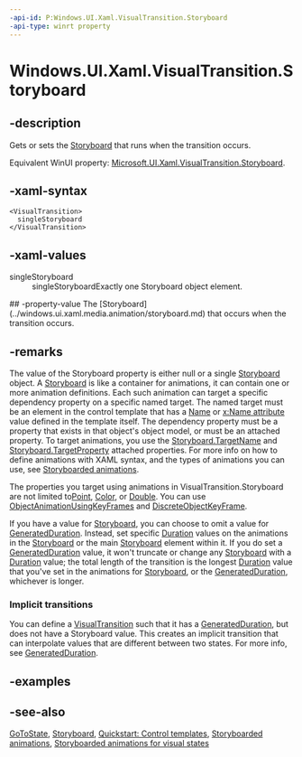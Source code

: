 ```yaml
---
-api-id: P:Windows.UI.Xaml.VisualTransition.Storyboard
-api-type: winrt property
---
```


<!-- Property syntax
public Windows.UI.Xaml.Media.Animation.Storyboard Storyboard { get;  set; }
-->

# Windows.UI.Xaml.VisualTransition.Storyboard

## -description
Gets or sets the [Storyboard](../windows.ui.xaml.media.animation/storyboard.md) that runs when the transition occurs.

Equivalent WinUI property: [Microsoft.UI.Xaml.VisualTransition.Storyboard](/windows/winui/api/microsoft.ui.xaml.visualtransition.storyboard).

## -xaml-syntax
```xaml
<VisualTransition>
  singleStoryboard
</VisualTransition>
```


## -xaml-values
<dl><dt>singleStoryboard</dt><dd>singleStoryboardExactly one Storyboard object element.</dd>
</dl>
## -property-value
The [Storyboard](../windows.ui.xaml.media.animation/storyboard.md) that occurs when the transition occurs.

## -remarks
The value of the Storyboard property is either null or a single [Storyboard](../windows.ui.xaml.media.animation/storyboard.md) object. A [Storyboard](../windows.ui.xaml.media.animation/storyboard.md) is like a container for animations, it can contain one or more animation definitions. Each such animation can target a specific dependency property on a specific named target. The named target must be an element in the control template that has a [Name](frameworkelement_name.md) or [x:Name attribute](/windows/uwp/xaml-platform/x-name-attribute) value defined in the template itself. The dependency property must be a property that exists in that object's object model, or must be an attached property. To target animations, you use the [Storyboard.TargetName](/uwp/api/windows.ui.xaml.media.animation.storyboard.targetname) and [Storyboard.TargetProperty](/uwp/api/windows.ui.xaml.media.animation.storyboard.targetproperty) attached properties. For more info on how to define animations with XAML syntax, and the types of animations you can use, see [Storyboarded animations](/windows/uwp/graphics/storyboarded-animations).

The properties you target using animations in VisualTransition.Storyboard are not limited to[Point](../windows.foundation/point.md), [Color](../windows.ui/color.md), or [Double](/dotnet/api/system.double?view=dotnet-uwp-10.0&preserve-view=true). You can use [ObjectAnimationUsingKeyFrames](../windows.ui.xaml.media.animation/objectanimationusingkeyframes.md) and [DiscreteObjectKeyFrame](../windows.ui.xaml.media.animation/discreteobjectkeyframe.md).

If you have a value for [Storyboard](../windows.ui.xaml.media.animation/storyboard.md), you can choose to omit a value for [GeneratedDuration](visualtransition_generatedduration.md). Instead, set specific [Duration](duration.md) values on the animations in the [Storyboard](../windows.ui.xaml.media.animation/storyboard.md) or the main [Storyboard](../windows.ui.xaml.media.animation/storyboard.md) element within it. If you do set a [GeneratedDuration](visualtransition_generatedduration.md) value, it won't truncate or change any [Storyboard](../windows.ui.xaml.media.animation/storyboard.md) with a [Duration](../windows.ui.xaml.media.animation/timeline_duration.md) value; the total length of the transition is the longest [Duration](../windows.ui.xaml.media.animation/timeline_duration.md) value that you've set in the animations for [Storyboard](../windows.ui.xaml.media.animation/storyboard.md), or the [GeneratedDuration](visualtransition_generatedduration.md), whichever is longer.

### Implicit transitions

You can define a [VisualTransition](visualtransition.md) such that it has a [GeneratedDuration](visualtransition_generatedduration.md), but does not have a Storyboard value. This creates an implicit transition that can interpolate values that are different between two states. For more info, see [GeneratedDuration](visualtransition_generatedduration.md).

## -examples

## -see-also
[GoToState](visualstatemanager_gotostate_443481648.md), [Storyboard](../windows.ui.xaml.media.animation/storyboard.md), [Quickstart: Control templates](/previous-versions/windows/apps/hh465374(v=win.10)), [Storyboarded animations](/windows/uwp/graphics/storyboarded-animations), [Storyboarded animations for visual states](/previous-versions/windows/apps/jj819808(v=win.10))
